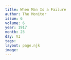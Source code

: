 ```yaml
---
title: When Man Is a Failure
author: The Monitor
issue: 6
volume: 6
year: 1917
month: 23
day: VI
tags:
layout: page.njk
image:
---
```



